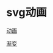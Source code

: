 # svg动画

[动画](https://juejin.cn/post/7083262239569870856)

[渐变](https://juejin.cn/post/7098637240825282591)

